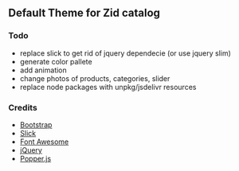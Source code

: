 ## Default Theme for Zid catalog

### Todo
- replace slick to get rid of jquery dependecie (or use jquery slim)
- generate color pallete
- add animation
- change photos of products, categories, slider
- replace node packages with unpkg/jsdelivr resources

### Credits
- [Bootstrap](https://getbootstrap.com/)
- [Slick](https://kenwheeler.github.io/slick/)
- [Font Awesome](https://fontawesome.com/)
- [jQuery](https://jquery.com/)
- [Popper.js](https://popper.js.org/)
